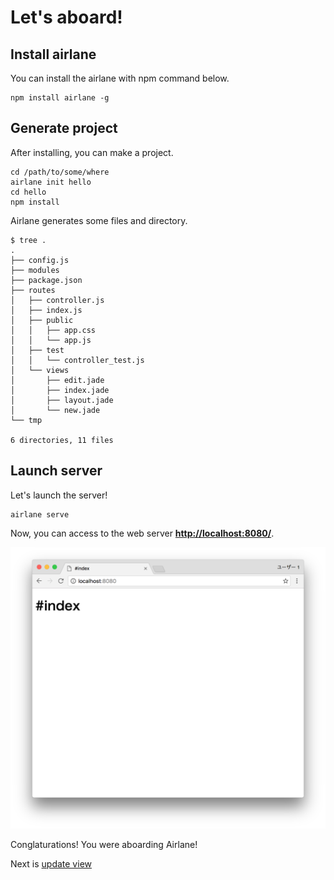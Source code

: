 # Let's aboard!

## Install airlane

You can install the airlane with npm command below.

```
npm install airlane -g
```

## Generate project

After installing, you can make a project.

```
cd /path/to/some/where
airlane init hello
cd hello
npm install
```

Airlane generates some files and directory.

```
$ tree .
.
├── config.js
├── modules
├── package.json
├── routes
│   ├── controller.js
│   ├── index.js
│   ├── public
│   │   ├── app.css
│   │   └── app.js
│   ├── test
│   │   └── controller_test.js
│   └── views
│       ├── edit.jade
│       ├── index.jade
│       ├── layout.jade
│       └── new.jade
└── tmp

6 directories, 11 files
```

## Launch server

Let's launch the server!

```
airlane serve
```

Now, you can access to the web server **[http://localhost:8080/](http://localhost:8080/)**.

![](/images/first-view.png)

Conglaturations! You were aboarding Airlane!

Next is [update view](/update-view)

